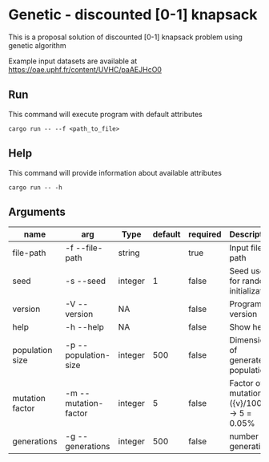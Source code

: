 # Genetic - discounted [0-1] knapsack

This is a proposal solution of discounted [0-1] knapsack problem using genetic algorithm

Example input datasets are available at https://oae.uphf.fr/content/UVHC/paAEJHcO0

## Run

This command will execute program with default attributes

```shell
cargo run -- --f <path_to_file>
```

## Help

This command will provide information about available attributes

```shell
cargo run -- -h
```

## Arguments

| **name**        | **arg**              | **Type** | **default** | **required** | **Description**                            |
|-----------------|----------------------|----------|-------------|--------------|--------------------------------------------|
| file-path       | -f --file-path       | string   |             | true         | Input file path                            |
| seed            | -s --seed            | integer  | 1           | false        | Seed used for random initialization        | 
| version         | -V --version         | NA       |             | false        | Program version                            |
| help            | -h --help            | NA       |             | false        | Show help                                  |
| population size | -p --population-size | integer  | 500         | false        | Dimension of generated population          |
| mutation factor | -m --mutation-factor | integer  | 5           | false        | Factor of mutation ({v}/100)% -> 5 = 0.05% |
| generations     | -g --generations     | integer  | 500         | false        | number of generations                      |